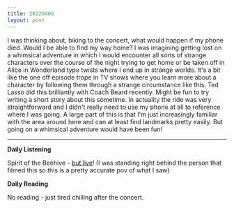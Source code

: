 ```yaml
---
title: 20220406
layout: post
---
```


I was thinking about, biking to the concert, what would happen if my phone died. Would I be able to find my way home? I was imagining getting lost on a whimsical adventure in which I would encounter all sorts of strange characters over the course of the night trying to get home or be taken off in Alice in Wonderland type twists where I end up in strange worlds. It's a bit like the one off episode trope in TV shows where you learn more about a character by following them through a strange circumstance like this. Ted Lasso did this brilliantly with Coach Beard recently. Might be fun to try writing a short story about this sometime. In actuality the ride was very straightforward and I didn't really need to use my phone at all to reference where I was going. A large part of this is that I'm just increasingly familiar with the area around here and can at least find landmarks pretty easily. But going on a whimsical adventure would have been fun!

---

**Daily Listening**

Spirit of the Beehive - [but live](https://www.youtube.com/watch?v=pfOKd_lSNxU)! (I was standing right behind the person that filmed this so this is a pretty accurate pov of what I saw)

**Daily Reading**

No reading - just tired chilling after the concert.